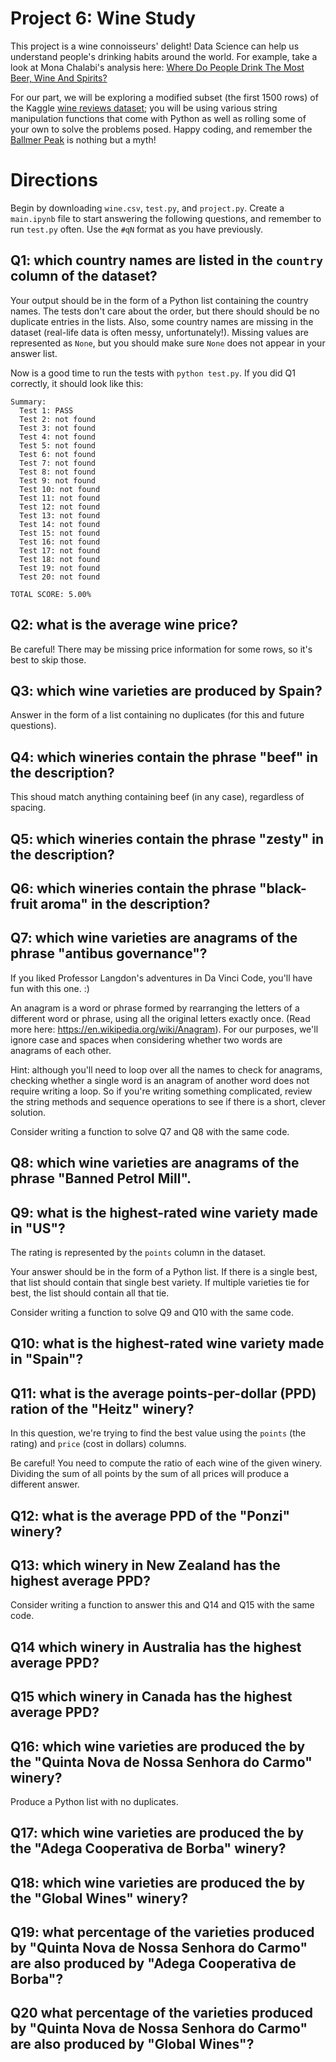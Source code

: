 # Project 6: Wine Study

This project is a wine connoisseurs' delight!  Data Science can help us understand people's drinking habits around the world.  For example, take a look at Mona Chalabi's analysis here: [Where Do People Drink The Most Beer, Wine And Spirits?](https://fivethirtyeight.com/features/dear-mona-followup-where-do-people-drink-the-most-beer-wine-and-spirits/)

For our part, we will be exploring a modified subset (the first 1500 rows) of the Kaggle
[wine reviews dataset](https://www.kaggle.com/zynicide/wine-reviews);
you will be using various string manipulation functions that come with
Python as well as rolling some of your own to solve the problems
posed. Happy coding, and remember the [Ballmer
Peak](https://xkcd.com/323/) is nothing but a myth!

# Directions

Begin by downloading `wine.csv`, `test.py`, and `project.py`.  Create
a `main.ipynb` file to start answering the following questions, and
remember to run `test.py` often.  Use the `#qN` format as you have
previously.

## Q1: which country names are listed in the `country` column of the dataset?

Your output should be in the form of a Python list containing the
country names.  The tests don't care about the order, but there should
should be no duplicate entries in the lists.  Also, some country names
are missing in the dataset (real-life data is often messy,
unfortunately!).  Missing values are represented as `None`, but you
should make sure `None` does not appear in your answer list.

Now is a good time to run the tests with `python test.py`.  If you did Q1 correctly, it should look like this:

```
Summary:
  Test 1: PASS
  Test 2: not found
  Test 3: not found
  Test 4: not found
  Test 5: not found
  Test 6: not found
  Test 7: not found
  Test 8: not found
  Test 9: not found
  Test 10: not found
  Test 11: not found
  Test 12: not found
  Test 13: not found
  Test 14: not found
  Test 15: not found
  Test 16: not found
  Test 17: not found
  Test 18: not found
  Test 19: not found
  Test 20: not found

TOTAL SCORE: 5.00%
```

## Q2: what is the average wine price?

Be careful!  There may be missing price information for some rows, so
it's best to skip those.

## Q3: which wine varieties are produced by Spain?

Answer in the form of a list containing no duplicates (for this and future questions).

## Q4: which wineries contain the phrase "beef" in the description?

This shoud match anything containing beef (in any case), regardless of
spacing.

## Q5: which wineries contain the phrase "zesty" in the description?

## Q6: which wineries contain the phrase "black-fruit aroma" in the description?

## Q7: which wine varieties are anagrams of the phrase "antibus governance"?

If you liked Professor Langdon's adventures in Da Vinci Code, you'll have fun with this one. :)

An anagram is a word or phrase formed by rearranging the letters of a
different word or phrase, using all the original letters exactly once.
(Read more here: https://en.wikipedia.org/wiki/Anagram).  For our
purposes, we'll ignore case and spaces when considering whether two
words are anagrams of each other.

Hint: although you'll need to loop over all the names to check for
anagrams, checking whether a single word is an anagram of another word
does not require writing a loop.  So if you're writing something
complicated, review the string methods and sequence operations to see
if there is a short, clever solution.

Consider writing a function to solve Q7 and Q8 with the same code.

## Q8: which wine varieties are anagrams of the phrase "Banned Petrol Mill".

## Q9: what is the highest-rated wine variety made in "US"?

The rating is represented by the `points` column in the dataset.

Your answer should be in the form of a Python list.  If there is a
single best, that list should contain that single best variety.  If
multiple varieties tie for best, the list should contain all that tie.

Consider writing a function to solve Q9 and Q10 with the same code.

## Q10: what is the highest-rated wine variety made in "Spain"?

## Q11: what is the average points-per-dollar (PPD) ration of the "Heitz" winery?

In this question, we're trying to find the best value using the
`points` (the rating) and `price` (cost in dollars) columns.

Be careful!  You need to compute the ratio of each wine of the given
winery.  Dividing the sum of all points by the sum of all prices will
produce a different answer.

## Q12: what is the average PPD of the "Ponzi" winery?

## Q13: which winery in New Zealand has the highest average PPD?

Consider writing a function to answer this and Q14 and Q15 with the
same code.

## Q14 which winery in Australia has the highest average PPD?

## Q15 which winery in Canada has the highest average PPD?

## Q16: which wine varieties are produced the by the "Quinta Nova de Nossa Senhora do Carmo" winery?

Produce a Python list with no duplicates.

## Q17: which wine varieties are produced the by the "Adega Cooperativa de Borba" winery?

## Q18: which wine varieties are produced the by the "Global Wines" winery?

## Q19: what percentage of the varieties produced by "Quinta Nova de Nossa Senhora do Carmo" are also produced by "Adega Cooperativa de Borba"?

## Q20 what percentage of the varieties produced by "Quinta Nova de Nossa Senhora do Carmo" are also produced by "Global Wines"?
